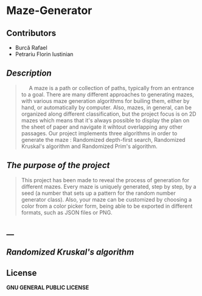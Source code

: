 # Maze-Generator

## Contributors
- Burcă Rafael
- Petrariu Florin Iustinian 

## _Description_

> &nbsp;&nbsp;&nbsp;&nbsp; 
 A maze is a path or collection of paths, typically from an entrance to a goal. There are many different approaches to generating mazes, with various maze generation algorithms for builing them, either by hand, or automatically by computer. Also, mazes, in general, can be organized along different classification, but the project focus is on 2D mazes which means that it's always possible to display the plan on the sheet of paper and navigate it wihtout overlapping any other passages. Our project implements three algorithms in order to generate the maze : Randomized depth-first search, Randomized Kruskal's algorithm and Randomized Prim's algorithm. 

## _The purpose of the project_
> This project has been made to reveal the process of generation for different mazes. Every maze is uniquely generated, step by step, by a seed (a number that sets up a pattern for the random number generator class). Also, your maze can be customized by choosing a color from a color picker form, being able to be exported in different formats, such as JSON files or PNG.

## __



## _Randomized Kruskal's algorithm_



## License
**GNU GENERAL PUBLIC LICENSE**
